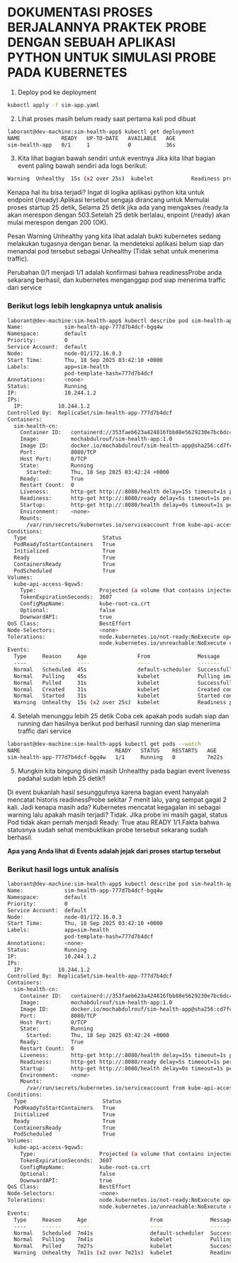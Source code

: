 # DOKUMENTASI PROSES BERJALANNYA PRAKTEK PROBE DENGAN SEBUAH APLIKASI PYTHON UNTUK SIMULASI PROBE PADA KUBERNETES

1. Deploy pod ke deployment
```bash
kubectl apply -f sim-app.yaml
```

2. Lihat proses masih belum ready saat pertama kali pod dibuat 
```bash
laborant@dev-machine:sim-health-app$ kubectl get deployment
NAME             READY   UP-TO-DATE   AVAILABLE   AGE
sim-health-app   0/1     1            0           36s
``` 

3. Kita lihat bagian bawah sendiri untuk eventnya 
Jika kita lihat bagian event paling bawah sendiri ada logs berikut:
```bash
Warning  Unhealthy  15s (x2 over 25s)  kubelet            Readiness probe failed: HTTP probe failed with statuscode: 503
```
Kenapa hal itu bisa terjadi? Ingat di logika aplikasi python kita untuk endpoint (/ready).Aplikasi tersebut sengaja dirancang untuk Memulai proses startup 25 detik, Selama 25 detik jika ada yang mengakses /ready.Ia akan merespon dengan 503.Setelah 25 detik berlalau, enpoint (/ready) akan mulai merespon dengan 200 (OK).

Pesan Warning Unhealthy yang kita lihat adalah bukti kubernetes sedang melakukan tugasnya dengan benar. Ia mendeteksi aplikasi belum siap dan menandai pod tersebut sebagai Unhealthy (Tidak sehat untuk menerima traffic).

Perubahan 0/1 menjadi 1/1 adalah konfirmasi bahwa readinessProbe anda sekarang berhasil, dan kubernetes menganggap pod siap menerima traffic dari service

### Berikut logs lebih lengkapnya untuk analisis
```bash
laborant@dev-machine:sim-health-app$ kubectl describe pod sim-health-app-777d7b4dcf-bgq4w 
Name:             sim-health-app-777d7b4dcf-bgq4w
Namespace:        default
Priority:         0
Service Account:  default
Node:             node-01/172.16.0.3
Start Time:       Thu, 18 Sep 2025 03:42:10 +0000
Labels:           app=sim-health
                  pod-template-hash=777d7b4dcf
Annotations:      <none>
Status:           Running
IP:               10.244.1.2
IPs:
  IP:           10.244.1.2
Controlled By:  ReplicaSet/sim-health-app-777d7b4dcf
Containers:
  sim-health-cn:
    Container ID:   containerd://353faeb623a424816fbb88e5629230e7bc6dc490e70d18bd0933a860195a684b
    Image:          mochabdulrouf/sim-health-app:1.0
    Image ID:       docker.io/mochabdulrouf/sim-health-app@sha256:cd7fcb78586b361cef4e1141a614bd00e48e4e4d75cfdbaae51ec570ccbb0535
    Port:           8080/TCP
    Host Port:      0/TCP
    State:          Running
      Started:      Thu, 18 Sep 2025 03:42:24 +0000
    Ready:          True
    Restart Count:  0
    Liveness:       http-get http://:8080/health delay=15s timeout=1s period=20s #success=1 #failure=3
    Readiness:      http-get http://:8080/ready delay=5s timeout=1s period=10s #success=1 #failure=3
    Startup:        http-get http://:8080/health delay=0s timeout=1s period=10s #success=1 #failure=5
    Environment:    <none>
    Mounts:
      /var/run/secrets/kubernetes.io/serviceaccount from kube-api-access-9qvw5 (ro)
Conditions:
  Type                        Status
  PodReadyToStartContainers   True 
  Initialized                 True 
  Ready                       True 
  ContainersReady             True 
  PodScheduled                True 
Volumes:
  kube-api-access-9qvw5:
    Type:                    Projected (a volume that contains injected data from multiple sources)
    TokenExpirationSeconds:  3607
    ConfigMapName:           kube-root-ca.crt
    Optional:                false
    DownwardAPI:             true
QoS Class:                   BestEffort
Node-Selectors:              <none>
Tolerations:                 node.kubernetes.io/not-ready:NoExecute op=Exists for 300s
                             node.kubernetes.io/unreachable:NoExecute op=Exists for 300s
Events:
  Type     Reason     Age                From               Message
  ----     ------     ----               ----               -------
  Normal   Scheduled  45s                default-scheduler  Successfully assigned default/sim-health-app-777d7b4dcf-bgq4w to node-01
  Normal   Pulling    45s                kubelet            Pulling image "mochabdulrouf/sim-health-app:1.0"
  Normal   Pulled     31s                kubelet            Successfully pulled image "mochabdulrouf/sim-health-app:1.0" in 13.365s (13.365s including waiting). Image size: 48279289 bytes.
  Normal   Created    31s                kubelet            Created container: sim-health-cn
  Normal   Started    31s                kubelet            Started container sim-health-cn
  Warning  Unhealthy  15s (x2 over 25s)  kubelet            Readiness probe failed: HTTP probe failed with statuscode: 503
```

4. Setelah menunggu lebih 25 detik 
Coba cek apakah pods sudah siap dan running dan hasilnya berikut pod berhasil running dan siap menerima traffic dari service
```bash
laborant@dev-machine:sim-health-app$ kubectl get pods --watch
NAME                              READY   STATUS    RESTARTS   AGE
sim-health-app-777d7b4dcf-bgq4w   1/1     Running   0          7m22s
```

5. Mungkin kita bingung disini masih Unhealthy pada bagian event liveness padahal sudah lebih 25 detik!!

Di event bukanlah hasil sesungguhnya karena bagian event hanyalah mencatat historis readinessProbe sekitar 7 menit lalu, yang sempat gagal 2 kali. Jadi kenapa masih ada? Kubernetes mencatat kegagalan ini sebagai warning lalu apakah masih terjadi? Tidak. JIka probe ini masih gagal, status Pod tidak akan pernah menjadi Ready: True atau READY 1/1.Fakta bahwa statusnya sudah sehat membuktikan probe tersebut sekarang sudah berhasil.

**Apa yang Anda lihat di Events adalah jejak dari proses startup tersebut**

### Berikut hasil logs untuk analisis

```bash
laborant@dev-machine:sim-health-app$ kubectl describe pod sim-health-app-777d7b4dcf-bgq4w 
Name:             sim-health-app-777d7b4dcf-bgq4w
Namespace:        default
Priority:         0
Service Account:  default
Node:             node-01/172.16.0.3
Start Time:       Thu, 18 Sep 2025 03:42:10 +0000
Labels:           app=sim-health
                  pod-template-hash=777d7b4dcf
Annotations:      <none>
Status:           Running
IP:               10.244.1.2
IPs:
  IP:           10.244.1.2
Controlled By:  ReplicaSet/sim-health-app-777d7b4dcf
Containers:
  sim-health-cn:
    Container ID:   containerd://353faeb623a424816fbb88e5629230e7bc6dc490e70d18bd0933a860195a684b
    Image:          mochabdulrouf/sim-health-app:1.0
    Image ID:       docker.io/mochabdulrouf/sim-health-app@sha256:cd7fcb78586b361cef4e1141a614bd00e48e4e4d75cfdbaae51ec570ccbb0535
    Port:           8080/TCP
    Host Port:      0/TCP
    State:          Running
      Started:      Thu, 18 Sep 2025 03:42:24 +0000
    Ready:          True
    Restart Count:  0
    Liveness:       http-get http://:8080/health delay=15s timeout=1s period=20s #success=1 #failure=3
    Readiness:      http-get http://:8080/ready delay=5s timeout=1s period=10s #success=1 #failure=3
    Startup:        http-get http://:8080/health delay=0s timeout=1s period=10s #success=1 #failure=5
    Environment:    <none>
    Mounts:
      /var/run/secrets/kubernetes.io/serviceaccount from kube-api-access-9qvw5 (ro)
Conditions:
  Type                        Status
  PodReadyToStartContainers   True 
  Initialized                 True 
  Ready                       True 
  ContainersReady             True 
  PodScheduled                True 
Volumes:
  kube-api-access-9qvw5:
    Type:                    Projected (a volume that contains injected data from multiple sources)
    TokenExpirationSeconds:  3607
    ConfigMapName:           kube-root-ca.crt
    Optional:                false
    DownwardAPI:             true
QoS Class:                   BestEffort
Node-Selectors:              <none>
Tolerations:                 node.kubernetes.io/not-ready:NoExecute op=Exists for 300s
                             node.kubernetes.io/unreachable:NoExecute op=Exists for 300s
Events:
  Type     Reason     Age                    From               Message
  ----     ------     ----                   ----               -------
  Normal   Scheduled  7m41s                  default-scheduler  Successfully assigned default/sim-health-app-777d7b4dcf-bgq4w to node-01
  Normal   Pulling    7m41s                  kubelet            Pulling image "mochabdulrouf/sim-health-app:1.0"
  Normal   Pulled     7m27s                  kubelet            Successfully pulled image "mochabdulrouf/sim-health-app:1.0" in 13.365s (13.365s including waiting). Image size: 48279289 bytes.  Normal   Created    7m27s                  kubelet            Created container: sim-health-cn  Normal   Started    7m27s                  kubelet            Started container sim-health-cn
  Warning  Unhealthy  7m11s (x2 over 7m21s)  kubelet            Readiness probe failed: HTTP probe failed with statuscode: 503
  ```